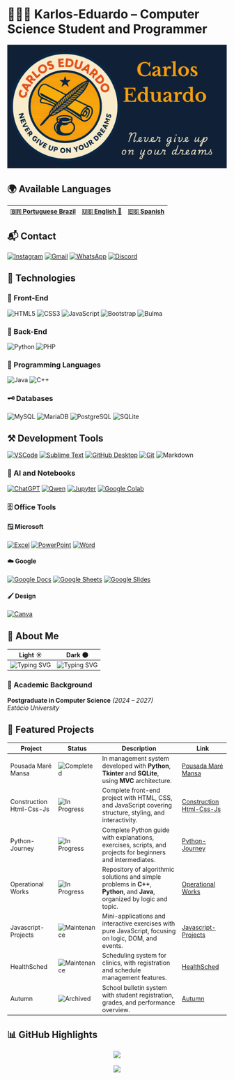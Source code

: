 # 🧑🏼‍💻 Karlos-Eduardo – Computer Science Student and Programmer

![BannerGit](./assets/BannerGit.png)

## 🌍 Available Languages

| **[🇧🇷 Portuguese Brazil](https://github.com/Karlos-Eduardo-Mrqs/Karlos-Eduardo-Mrqs/blob/main/README-BR.md)** | **[🇺🇸 English 🌟](https://github.com/Karlos-Eduardo-Mrqs/Karlos-Eduardo-Mrqs/blob/main/README.md)** | **[🇪🇸 Spanish](https://github.com/Karlos-Eduardo-Mrqs/Karlos-Eduardo-Mrqs/blob/main/README-ES.md)** |
|:-----------------------------------------------------------------------------------------------------:|:----------------------------------------------------------------------------------------------:|:------------------------------------------------------------------------------------------------:|

## 📬 Contact

[![Instagram](https://img.shields.io/badge/Instagram-E4405F?style=for-the-badge&logo=instagram&logoColor=white)](https://www.instagram.com/karlmbarreto/)  [![Gmail](https://img.shields.io/badge/Gmail-D14836?style=for-the-badge&logo=gmail&logoColor=white)](mailto:cadumcarlos@gmail.com)  [![WhatsApp](https://img.shields.io/badge/WhatsApp-25D366?style=for-the-badge&logo=whatsapp&logoColor=white)](https://wa.me/5521979667744)  [![Discord](https://img.shields.io/badge/Discord-7289DA?style=for-the-badge&logo=discord&logoColor=white)](https://discord.com/users/carloseduardo080765)

## 📱 Technologies

### 🎨 Front-End

![HTML5](https://img.shields.io/badge/HTML5-E34F26?style=for-the-badge&logo=html5&logoColor=white)  ![CSS3](https://img.shields.io/badge/CSS3-1572B6?style=for-the-badge&logo=css3&logoColor=white)  ![JavaScript](https://img.shields.io/badge/JavaScript-323330?style=for-the-badge&logo=javascript&logoColor=F7DF1E)  ![Bootstrap](https://img.shields.io/badge/Bootstrap-563D7C?style=for-the-badge&logo=bootstrap&logoColor=white)  ![Bulma](https://img.shields.io/badge/bulma-00D0B1?style=for-the-badge&logo=bulma&logoColor=white)

### 🏦 Back-End

![Python](https://img.shields.io/badge/Python-3776AB?style=for-the-badge&logo=python&logoColor=white)  ![PHP](https://img.shields.io/badge/PHP-777BB4?style=for-the-badge&logo=php&logoColor=white)

### 🧠 Programming Languages

![Java](https://img.shields.io/badge/Java-ED8B00?style=for-the-badge&logo=openjdk&logoColor=white)  ![C++](https://img.shields.io/badge/C%2B%2B-00599C?style=for-the-badge&logo=c%2B%2B&logoColor=white)

### 🗝️ Databases

![MySQL](https://img.shields.io/badge/MySQL-005C84?style=for-the-badge&logo=mysql&logoColor=white)  ![MariaDB](https://img.shields.io/badge/MariaDB-003545?style=for-the-badge&logo=mariadb&logoColor=white)  ![PostgreSQL](https://img.shields.io/badge/PostgreSQL-316192?style=for-the-badge&logo=postgresql&logoColor=white)  ![SQLite](https://img.shields.io/badge/sqlite-%2307405e.svg?style=for-the-badge&logo=sqlite&logoColor=white)

## ⚒️ Development Tools

[![VSCode](https://img.shields.io/badge/VSCode-007ACC?style=for-the-badge&logo=visual-studio-code&logoColor=white)](https://code.visualstudio.com/)   [![Sublime Text](https://img.shields.io/badge/Sublime_Text-FF9800?style=for-the-badge&logo=sublime-text&logoColor=white)](https://www.sublimetext.com/)  [![GitHub Desktop](https://img.shields.io/badge/GitHub_Desktop-24292F?style=for-the-badge&logo=github&logoColor=white)](https://desktop.github.com/)  [![Git](https://img.shields.io/badge/Git-F05032?style=for-the-badge&logo=git&logoColor=white)](https://git-scm.com/)  ![Markdown](https://img.shields.io/badge/Markdown-000000?style=for-the-badge&logo=markdown&logoColor=white)

### 🤖 AI and Notebooks

[![ChatGPT](https://img.shields.io/badge/ChatGPT-10A37F?style=for-the-badge&logo=openai&logoColor=white)](https://chat.openai.com/)  [![Qwen](https://img.shields.io/badge/Qwen_AI-00B386?style=for-the-badge&logo=alibabacloud&logoColor=white)](https://chat.qwen.ai) [![Jupyter](https://img.shields.io/badge/Jupyter-F37626?style=for-the-badge&logo=jupyter&logoColor=white)](https://jupyter.org/)  [![Google Colab](https://img.shields.io/badge/Google_Colab-F9AB00?style=for-the-badge&logo=google-colab&logoColor=white)](https://colab.research.google.com/)

### 🗄️ Office Tools

#### 🪟 Microsoft

[![Excel](https://img.shields.io/badge/Excel-217346?style=for-the-badge&logo=microsoft-excel&logoColor=white)](https://www.microsoft.com/excel)  [![PowerPoint](https://img.shields.io/badge/PowerPoint-B7472A?style=for-the-badge&logo=microsoft-powerpoint&logoColor=white)](https://www.microsoft.com/powerpoint)  [![Word](https://img.shields.io/badge/Word-2B579A?style=for-the-badge&logo=microsoft-word&logoColor=white)](https://www.microsoft.com/word)

#### ☁️ Google

[![Google Docs](https://img.shields.io/badge/Google_Docs-4285F4?style=for-the-badge&logo=google-docs&logoColor=white)](https://docs.google.com/)  [![Google Sheets](https://img.shields.io/badge/Google_Sheets-34A853?style=for-the-badge&logo=google-sheets&logoColor=white)](https://sheets.google.com)  [![Google Slides](https://img.shields.io/badge/Google_Slides-F4B400?style=for-the-badge&logo=google-slides&logoColor=white)](https://slides.google.com)

#### 🖌️ Design

[![Canva](https://img.shields.io/badge/Canva-00C4CC?style=for-the-badge&logo=canva&logoColor=white)](https://www.canva.com/)

## 📝 About Me

| Light ☀️ | Dark 🌑 |
|---------------|----------------|
| ![Typing SVG](https://readme-typing-svg.demolab.com?font=Courier+Prime&weight=700&size=24&pause=1000&color=102036&background=f9ecca&center=true&vCenter=true&width=900&lines=%3E+print('I+am+a+dedicated+Computer+Science+student')%3B%3E+print('Focused+on+web+development+and+databases')%3B%3E+print('Passionate+about+solving+complex+problems')%3B%3E+print('Searching+knowledge+is+my+hobby')%3B%3E+print('If+you+seek+collaboration+or+to+exchange+ideas...')%3B%3E+print('I+am+available!')%3B) | ![Typing SVG](https://readme-typing-svg.demolab.com?font=Courier+Prime&weight=700&size=24&pause=1000&color=f8a50e&background=000000&center=true&vCenter=true&width=900&lines=%3E+print('I+am+a+dedicated+Computer+Science+student')%3B%3E+print('Focused+on+web+development+and+databases')%3B%3E+print('Passionate+about+solving+complex+problems')%3B%3E+print('Searching+knowledge+is+my+hobby')%3B%3E+print('If+you+seek+collaboration+or+to+exchange+ideas...')%3B%3E+print('I+am+available!')%3B)|

### 📘 Academic Background

**Postgraduate in Computer Science** *(2024 – 2027)*  
*Estácio University*

## 🚀 Featured Projects

| Project                  | Status                                                                | Description                                                                                                                    | Link                                                                                             |
|--------------------------|-----------------------------------------------------------------------|------------------------------------------------------------------------------------------------------------------------------|--------------------------------------------------------------------------------------------------|
| Pousada Maré Mansa       | ![Completed](https://img.shields.io/badge/status-concluded-green)    | In management system developed with **Python**, **Tkinter** and **SQLite**, using **MVC** architecture.| [Pousada Maré Mansa](https://github.com/Karlos-Eduardo-Mrqs/Pousada-Mare-Mansa)|
| Construction Html-Css-Js | ![In Progress](https://img.shields.io/badge/status-in%20progress-yellow) | Complete front-end project with HTML, CSS, and JavaScript covering structure, styling, and interactivity.| [Construction Html-Css-Js](https://github.com/Karlos-Eduardo-Mrqs/Construction-Html-Css-Javascript) |
| Python-Journey           | ![In Progress](https://img.shields.io/badge/status-in%20progress-yellow) | Complete Python guide with explanations, exercises, scripts, and projects for beginners and intermediates.| [Python-Journey](https://github.com/Karlos-Eduardo-Mrqs/Python-Journey)|
| Operational Works        | ![In Progress](https://img.shields.io/badge/status-in%20progress-yellow) | Repository of algorithmic solutions and simple problems in **C++**, **Python**, and **Java**, organized by logic and topic.| [Operational Works](https://github.com/Karlos-Eduardo-Mrqs/Operational_Works)|
| Javascript-Projects      | ![Maintenance](https://img.shields.io/badge/status-maintenance-blue)  | Mini-applications and interactive exercises with pure JavaScript, focusing on logic, DOM, and events.| [Javascript-Projects](https://github.com/Karlos-Eduardo-Mrqs/Javascript-Projects)|
| HealthSched              | ![Maintenance](https://img.shields.io/badge/status-maintenance-blue)  | Scheduling system for clinics, with registration and schedule management features.| [HealthSched](https://github.com/Karlos-Eduardo-Mrqs/Scheduling_Project-HealthSched)|
| Autumn                   | ![Archived](https://img.shields.io/badge/status-archived-lightgrey) | School bulletin system with student registration, grades, and performance overview.| [Autumn](https://github.com/Karlos-Eduardo-Mrqs/Bulletin_Project)                                |

## 📊 GitHub Highlights

<p align="center">
  <img height="180em" src="https://github-readme-stats.vercel.app/api?username=Karlos-Eduardo-Mrqs&show_icons=true&theme=tokyonight&hide_border=true&count_private=true"/>
</p>

<p align="center">
  <img height="180em" src="https://github-profile-trophy.vercel.app/?username=Karlos-Eduardo-Mrqs&theme=tokyonight&column=4&no-frame=true&margin-w=40&margin-h=15&hide_border=true" />
</p>
